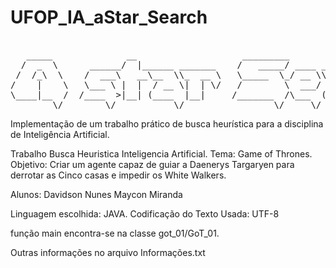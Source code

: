 ﻿# UFOP_IA_aStar_Search
<pre> 
   _____              __                    _________                          .__     
  /  _  \      ______/  |______ _______    /   _____/ ____ _____ _______  ____ |  |__  
 /  /_\  \    /  ___\   __\__  \\_  __ \   \_____  \_/ __ \\__  \\_  __ _/ ___\|  |  \ 
/    |    \   \___ \ |  |  / __ \|  | \/   /        \  ___/ / __ \|  | \\  \___|   Y  \
\____|__  /  /____  >|__| (____  |__|     /_______  /\___  (____  |__|   \___  |___|  /
        \/        \/           \/                 \/     \/     \/           \/     \/
</pre>        
Implementação de um trabalho prático de busca heurística para a disciplina de Inteligência Artificial.

Trabalho Busca Heuristica Inteligencia Artificial. Tema: Game of Thrones.
Objetivo: Criar um agente capaz de guiar a Daenerys Targaryen para derrotar as Cinco casas e impedir os White Walkers.

Alunos:
Davidson Nunes
Maycon Miranda

Linguagem escolhida: JAVA.
Codificação do Texto Usada: UTF-8

função main encontra-se na classe got_01/GoT_01.

Outras informações no arquivo Informações.txt
